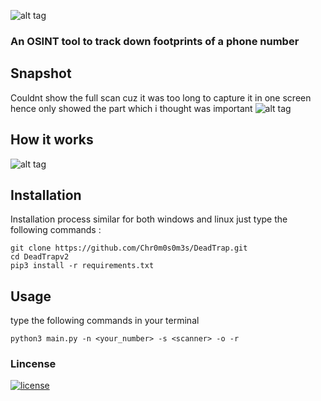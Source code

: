 ![alt tag](https://media.discordapp.net/attachments/671809375807209472/722385841414078484/image-removebg-preview1.png?width=381&height=396) 

### An OSINT tool to track down footprints of a phone number
 
## Snapshot
Couldnt show the full scan cuz it was too long to capture it in one screen hence only showed the part which i thought was important
![alt tag](https://media.discordapp.net/attachments/671809375807209472/722377731182034994/Screenshot_20200616_144711.png?width=794&height=396)

## How it works
![alt tag](https://img.wonderhowto.com/img/original/09/23/63728168197692/0/637281681976920923.jpg)

## Installation
Installation process similar for both windows and linux just type the following commands :
```
git clone https://github.com/Chr0m0s0m3s/DeadTrap.git
cd DeadTrapv2
pip3 install -r requirements.txt
```

## Usage
type the following commands in your terminal
```
python3 main.py -n <your_number> -s <scanner> -o -r
```

### Lincense
[![license](https://img.shields.io/github/license/Chr0m0s0m3s/DeadTrapv2.svg?style=flat-square)](https://github.com/Chr0m0s0m3s/DeadTrapv2/blob/master/LICENSE)
